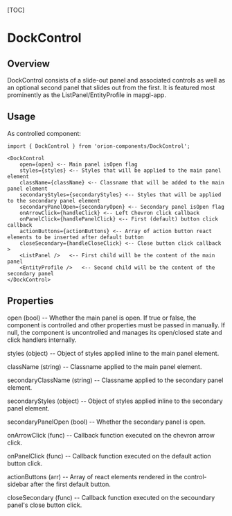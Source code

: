 [TOC]

# DockControl

## Overview

DockControl consists of a slide-out panel and associated controls as well as an optional second panel that slides
out from the first. It is featured most prominently as the ListPanel/EntityProfile in mapgl-app.

## Usage

As controlled component:

```
import { DockControl } from 'orion-components/DockControl';

<DockControl
    open={open} <-- Main panel isOpen flag
    styles={styles} <-- Styles that will be applied to the main panel element
    className={className} <-- Classname that will be added to the main panel element
    secondaryStyles={secondaryStyles} <-- Styles that will be applied to the secondary panel element
    secondaryPanelOpen={secondaryOpen} <-- Secondary panel isOpen flag
    onArrowClick={handleClick} <-- Left Chevron click callback
    onPanelClick={handlePanelClick} <-- First (default) button click callback
    actionButtons={actionButtons} <-- Array of action button react elements to be inserted after default button
    closeSecondary={handleCloseClick} <-- Close button click callback
>
    <ListPanel />   <-- First child will be the content of the main panel
    <EntityProfile />   <-- Second child will be the content of the secondary panel
</DockControl>
```

## Properties

open (bool) --
Whether the main panel is open. If true or false, the component is controlled and other properties must be passed in manually.
If null, the component is uncontrolled and manages its open/closed state and click handlers internally.

styles (object) --
Object of styles applied inline to the main panel element.

className (string) --
Classname applied to the main panel element.

secondaryClassName (string) --
Classname applied to the secondary panel element.

secondaryStyles (object) --
Object of styles applied inline to the secondary panel element.

secondaryPanelOpen (bool) --
Whether the secondary panel is open.

onArrowClick (func) --
Callback function executed on the chevron arrow click.

onPanelClick (func) --
Callback function executed on the default action button click.

actionButtons (arr) --
Array of react elements rendered in the control-sidebar after the first default button.

closeSecondary (func) --
Callback function executed on the secoundary panel's close button click.
